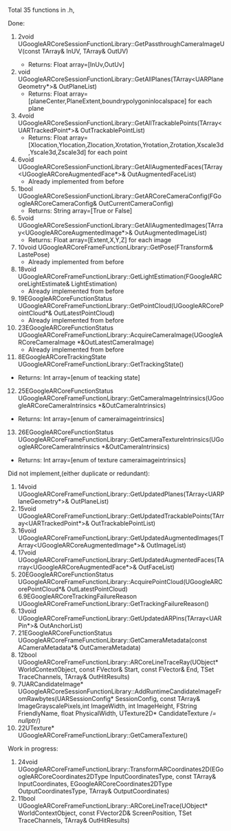 Total 35 functions in .h,

Done:

1. 2void UGoogleARCoreSessionFunctionLibrary::GetPassthroughCameraImageUV(const TArray<float>& InUV, TArray<float>& OutUV)
   - Returns: Float array=[InUv,OutUv]
2. void UGoogleARCoreSessionFunctionLibrary::GetAllPlanes(TArray<UARPlaneGeometry*>& OutPlaneList)
   - Returns: Float array=[planeCenter,PlaneExtent,boundrypolygoninlocalspace] for each plane
3. 4void UGoogleARCoreSessionFunctionLibrary::GetAllTrackablePoints(TArray<UARTrackedPoint*>& OutTrackablePointList)
   - Returns: Float array=[Xlocation,Ylocation,Zlocation,Xrotation,Yrotation,Zrotation,Xscale3d,Yscale3d,Zscale3d] for each point
4. 6void UGoogleARCoreSessionFunctionLibrary::GetAllAugmentedFaces(TArray<UGoogleARCoreAugmentedFace*>& OutAugmentedFaceList)
   - Already implemented from before
5. 1bool UGoogleARCoreSessionFunctionLibrary::GetARCoreCameraConfig(FGoogleARCoreCameraConfig& OutCurrentCameraConfig)
   - Returns: String array=[True or False]
6. 5void UGoogleARCoreSessionFunctionLibrary::GetAllAugmentedImages(TArray<UGoogleARCoreAugmentedImage*>& OutAugmentedImageList)
   - Returns: Float array=[Extent,X,Y,Z] for each image
7. 10void UGoogleARCoreFrameFunctionLibrary::GetPose(FTransform& LastePose)
   - Already implemented from before
8. 18void UGoogleARCoreFrameFunctionLibrary::GetLightEstimation(FGoogleARCoreLightEstimate& LightEstimation)
   - Already implemented from before
9. 19EGoogleARCoreFunctionStatus UGoogleARCoreFrameFunctionLibrary::GetPointCloud(UGoogleARCorePointCloud*& OutLatestPointCloud)
   - Already implemented from before
10. 23EGoogleARCoreFunctionStatus UGoogleARCoreFrameFunctionLibrary::AcquireCameraImage(UGoogleARCoreCameraImage *&OutLatestCameraImage)
    - Already implemented from before
11. 8EGoogleARCoreTrackingState UGoogleARCoreFrameFunctionLibrary::GetTrackingState()
   - Returns: Int array=[enum of teacking state]
12. 25EGoogleARCoreFunctionStatus UGoogleARCoreFrameFunctionLibrary::GetCameraImageIntrinsics(UGoogleARCoreCameraIntrinsics *&OutCameraIntrinsics)
   - Returns: Int array=[enum of cameraimageintrinsics]
13. 26EGoogleARCoreFunctionStatus UGoogleARCoreFrameFunctionLibrary::GetCameraTextureIntrinsics(UGoogleARCoreCameraIntrinsics *&OutCameraIntrinsics)
   - Returns: Int array=[enum of texture cameraimageintrinsics]

Did not implement,(either duplicate or redundant):

1. 14void UGoogleARCoreFrameFunctionLibrary::GetUpdatedPlanes(TArray<UARPlaneGeometry*>& OutPlaneList)
2. 15void UGoogleARCoreFrameFunctionLibrary::GetUpdatedTrackablePoints(TArray<UARTrackedPoint*>& OutTrackablePointList)
3. 16void UGoogleARCoreFrameFunctionLibrary::GetUpdatedAugmentedImages(TArray<UGoogleARCoreAugmentedImage*>& OutImageList)
4. 17void UGoogleARCoreFrameFunctionLibrary::GetUpdatedAugmentedFaces(TArray<UGoogleARCoreAugmentedFace*>& OutFaceList)
5. 20EGoogleARCoreFunctionStatus UGoogleARCoreFrameFunctionLibrary::AcquirePointCloud(UGoogleARCorePointCloud*& OutLatestPointCloud)
6.9EGoogleARCoreTrackingFailureReason UGoogleARCoreFrameFunctionLibrary::GetTrackingFailureReason()
7. 13void UGoogleARCoreFrameFunctionLibrary::GetUpdatedARPins(TArray<UARPin*>& OutAnchorList)
8. 21EGoogleARCoreFunctionStatus UGoogleARCoreFrameFunctionLibrary::GetCameraMetadata(const ACameraMetadata*& OutCameraMetadata)
9. 12bool UGoogleARCoreFrameFunctionLibrary::ARCoreLineTraceRay(UObject* WorldContextObject, const FVector& Start, const FVector& End, TSet<EGoogleARCoreLineTraceChannel> TraceChannels, TArray<FARTraceResult>& OutHitResults)
10. 7UARCandidateImage* UGoogleARCoreSessionFunctionLibrary::AddRuntimeCandidateImageFromRawbytes(UARSessionConfig* SessionConfig, const TArray<uint8>& ImageGrayscalePixels,int ImageWidth, int ImageHeight, FString FriendlyName, float PhysicalWidth, UTexture2D* CandidateTexture /*= nullptr*/)
11. 22UTexture* UGoogleARCoreFrameFunctionLibrary::GetCameraTexture()

Work in progress:

1. 24void UGoogleARCoreFrameFunctionLibrary::TransformARCoordinates2D(EGoogleARCoreCoordinates2DType InputCoordinatesType, const TArray<FVector2D>& InputCoordinates, EGoogleARCoreCoordinates2DType OutputCoordinatesType, TArray<FVector2D>& OutputCoordinates)
2. 11bool UGoogleARCoreFrameFunctionLibrary::ARCoreLineTrace(UObject* WorldContextObject, const FVector2D& ScreenPosition, TSet<EGoogleARCoreLineTraceChannel> TraceChannels, TArray<FARTraceResult>& OutHitResults)


